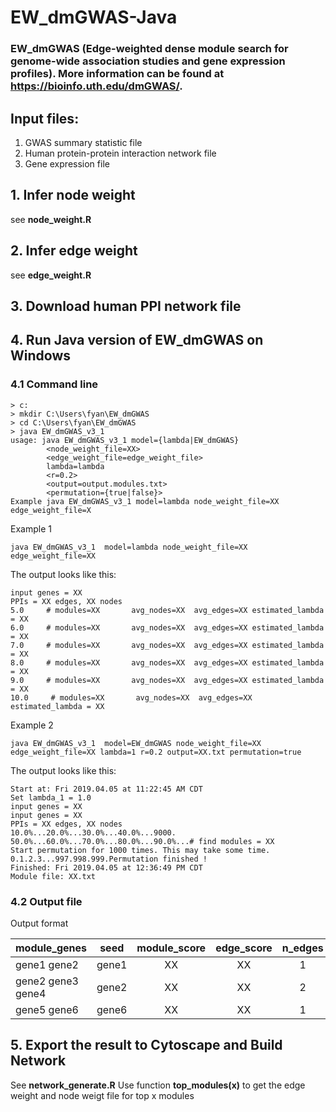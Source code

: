 # EW_dmGWAS-Java
### EW_dmGWAS (Edge-weighted dense module search for genome-wide association studies and gene expression profiles). More information can be found at https://bioinfo.uth.edu/dmGWAS/.

## Input files:
1. GWAS summary statistic file
2. Human protein-protein interaction network file
3. Gene expression file

## 1. Infer node weight
see **node_weight.R**

## 2. Infer edge weight
see **edge_weight.R**

## 3. Download human PPI network file


## 4. Run Java version of EW_dmGWAS on Windows
### 4.1 Command line
```
> c:
> mkdir C:\Users\fyan\EW_dmGWAS
> cd C:\Users\fyan\EW_dmGWAS
> java EW_dmGWAS_v3_1
usage: java EW_dmGWAS_v3_1 model={lambda|EW_dmGWAS}
        <node_weight_file=XX>
        <edge_weight_file=edge_weight_file>
        lambda=lambda
        <r=0.2>
        <output=output.modules.txt>
        <permutation={true|false}>
Example java EW_dmGWAS_v3_1 model=lambda node_weight_file=XX edge_weight_file=X
```
Example 1
```
java EW_dmGWAS_v3_1  model=lambda node_weight_file=XX edge_weight_file=XX 
```
The output looks like this:
```
input genes = XX
PPIs = XX edges, XX nodes
5.0     # modules=XX       avg_nodes=XX  avg_edges=XX estimated_lambda = XX
6.0     # modules=XX       avg_nodes=XX  avg_edges=XX estimated_lambda = XX
7.0     # modules=XX       avg_nodes=XX  avg_edges=XX estimated_lambda = XX
8.0     # modules=XX       avg_nodes=XX  avg_edges=XX estimated_lambda = XX
9.0     # modules=XX       avg_nodes=XX  avg_edges=XX estimated_lambda = XX
10.0     # modules=XX       avg_nodes=XX  avg_edges=XX estimated_lambda = XX
```

Example 2
```
java EW_dmGWAS_v3_1  model=EW_dmGWAS node_weight_file=XX edge_weight_file=XX lambda=1 r=0.2 output=XX.txt permutation=true
```
The output looks like this:
```
Start at: Fri 2019.04.05 at 11:22:45 AM CDT
Set lambda_1 = 1.0
input genes = XX
input genes = XX
PPIs = XX edges, XX nodes
10.0%...20.0%...30.0%...40.0%...9000.
50.0%...60.0%...70.0%...80.0%...90.0%...# find modules = XX
Start permutation for 1000 times. This may take some time.
0.1.2.3...997.998.999.Permutation finished !
Finished: Fri 2019.04.05 at 12:36:49 PM CDT
Module file: XX.txt
```
### 4.2 Output file
Output format

| module_genes | seed | module_score | edge_score| n_edges | z_perm |
| ---------- | ---------- |  :----:  |  :----:  |  :----:  |  :----:  |
| gene1 gene2 | gene1 | XX | XX | 1 | XX |
| gene2 gene3 gene4 | gene2 | XX | XX | 2 | XX |
| gene5 gene6 | gene6 | XX | XX | 1 | XX |

## 5. Export the result to Cytoscape and Build Network
See **network_generate.R**
Use function **top_modules(x)** to get the edge weight and node weigt file for top x modules



